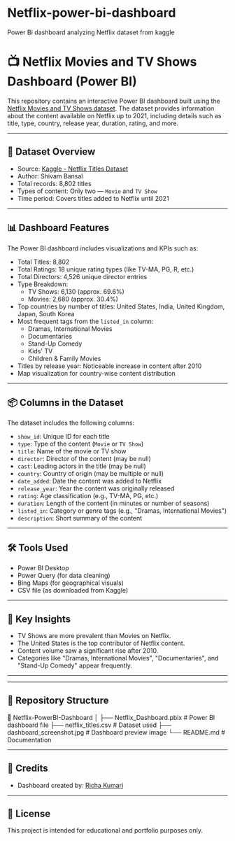 # Netflix-power-bi-dashboard
Power Bi dashboard analyzing Netflix dataset from kaggle 

# 📺 Netflix Movies and TV Shows Dashboard (Power BI)

This repository contains an interactive Power BI dashboard built using the [Netflix Movies and TV Shows dataset](https://www.kaggle.com/datasets/shivamb/netflix-shows). The dataset provides information about the content available on Netflix up to 2021, including details such as title, type, country, release year, duration, rating, and more.

---

## 📁 Dataset Overview

- Source: [Kaggle - Netflix Titles Dataset](https://www.kaggle.com/datasets/shivamb/netflix-shows)
- Author: Shivam Bansal
- Total records: 8,802 titles
- Types of content: Only two — `Movie` and `TV Show`
- Time period: Covers titles added to Netflix until 2021

---

## 📊 Dashboard Features

The Power BI dashboard includes visualizations and KPIs such as:

- Total Titles: 8,802
- Total Ratings: 18 unique rating types (like TV-MA, PG, R, etc.)
- Total Directors: 4,526 unique director entries
- Type Breakdown:
  - TV Shows: 6,130 (approx. 69.6%)
  - Movies: 2,680 (approx. 30.4%)
- Top countries by number of titles: United States, India, United Kingdom, Japan, South Korea
- Most frequent tags from the `listed_in` column: 
  - Dramas, International Movies
  - Documentaries
  - Stand-Up Comedy
  - Kids' TV
  - Children & Family Movies
- Titles by release year: Noticeable increase in content after 2010
- Map visualization for country-wise content distribution

---

## 📦 Columns in the Dataset

The dataset includes the following columns:

- `show_id`: Unique ID for each title  
- `type`: Type of the content (`Movie` or `TV Show`)  
- `title`: Name of the movie or TV show  
- `director`: Director of the content (may be null)  
- `cast`: Leading actors in the title (may be null)  
- `country`: Country of origin (may be multiple or null)  
- `date_added`: Date the content was added to Netflix  
- `release_year`: Year the content was originally released  
- `rating`: Age classification (e.g., TV-MA, PG, etc.)  
- `duration`: Length of the content (in minutes or number of seasons)  
- `listed_in`: Category or genre tags (e.g., "Dramas, International Movies")  
- `description`: Short summary of the content  

---

## 🛠 Tools Used

- Power BI Desktop
- Power Query (for data cleaning)
- Bing Maps (for geographical visuals)
- CSV file (as downloaded from Kaggle)

---

## 🧠 Key Insights

- TV Shows are more prevalent than Movies on Netflix.
- The United States is the top contributor of Netflix content.
- Content volume saw a significant rise after 2010.
- Categories like "Dramas, International Movies", "Documentaries", and "Stand-Up Comedy" appear frequently.

---

---

## 📂 Repository Structure

📁 Netflix-PowerBI-Dashboard
│
├── Netflix_Dashboard.pbix # Power BI dashboard file
├── netflix_titles.csv # Dataset used
├── dashboard_screenshot.jpg # Dashboard preview image
└── README.md # Documentation

---

## 🙌 Credits

- Dashboard created by: [Richa Kumari](https://www.linkedin.com/in/richa-kumari-81548331a)

---

## 📄 License

This project is intended for educational and portfolio purposes only.




